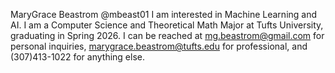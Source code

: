 MaryGrace Beastrom @mbeast01
I am interested in Machine Learning and AI. I am a Computer Science and Theoretical Math Major at Tufts University, graduating in Spring 2026. 
I can be reached at mg.beastrom@gmail.com for personal inquiries, marygrace.beastrom@tufts.edu for professional, and (307)413-1022 for anything else. 

<!---
mbeast01/mbeast01 is a ✨ special ✨ repository because its `README.md` (this file) appears on your GitHub profile.
You can click the Preview link to take a look at your changes.
--->
